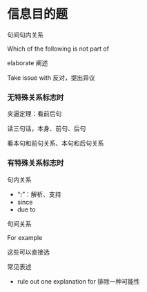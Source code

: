 # 信息目的题

句间句内关系

Which of the following is not part of

elaborate 阐述

Take issue with 反对，提出异议

### 无特殊关系标志时

夹逼定理：看前后句

读三句话，本身、前句、后句

看本句和前句关系、本句和后句关系

### 有特殊关系标志时

句内关系

- “**:**”：解析、支持
- since
- due to

句间关系

For example

这些可以直接选

常见表述

- rule out one explanation for 排除一种可能性
